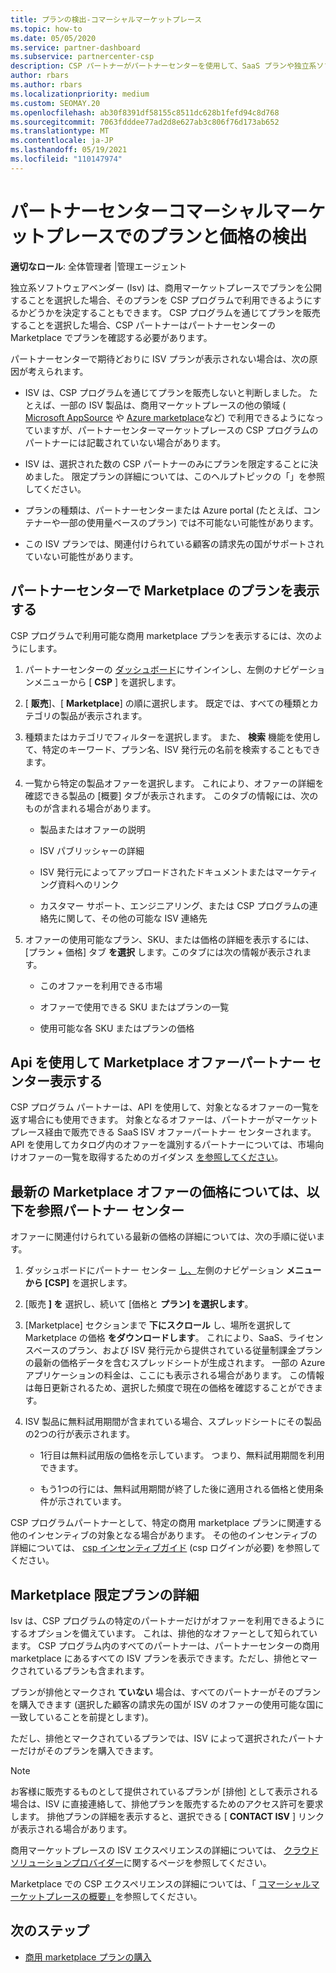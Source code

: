 ```yaml
---
title: プランの検出-コマーシャルマーケットプレース
ms.topic: how-to
ms.date: 05/05/2020
ms.service: partner-dashboard
ms.subservice: partnercenter-csp
description: CSP パートナーがパートナーセンターを使用して、SaaS プランや独立系ソフトウェアベンダー (Isv) からの価格を表示または検索する方法について説明します。
author: rbars
ms.author: rbars
ms.localizationpriority: medium
ms.custom: SEOMAY.20
ms.openlocfilehash: ab30f8391df58155c8511dc628b1fefd94c8d768
ms.sourcegitcommit: 7063fdddee77ad2d8e627ab3c806f76d173ab652
ms.translationtype: MT
ms.contentlocale: ja-JP
ms.lasthandoff: 05/19/2021
ms.locfileid: "110147974"
---
```

# <a name="discover-offers-and-pricing-in-partner-center-commercial-marketplace"></a>パートナーセンターコマーシャルマーケットプレースでのプランと価格の検出

**適切なロール**: 全体管理者 |管理エージェント

独立系ソフトウェアベンダー (Isv) は、商用マーケットプレースでプランを公開することを選択した場合、そのプランを CSP プログラムで利用できるようにするかどうかを決定することもできます。 CSP プログラムを通じてプランを販売することを選択した場合、CSP パートナーはパートナーセンターの Marketplace でプランを確認する必要があります。

パートナーセンターで期待どおりに ISV プランが表示されない場合は、次の原因が考えられます。

- ISV は、CSP プログラムを通じてプランを販売しないと判断しました。 たとえば、一部の ISV 製品は、商用マーケットプレースの他の領域 ( [Microsoft AppSource](https://appsource.microsoft.com/) や [Azure marketplace](https://azuremarketplace.microsoft.com/)など) で利用できるようになっていますが、パートナーセンターマーケットプレースの CSP プログラムのパートナーには記載されていない場合があります。

- ISV は、選択された数の CSP パートナーのみにプランを限定することに決めました。 限定プランの詳細については、このヘルプトピックの「」を参照してください。

- プランの種類は、パートナーセンターまたは Azure portal (たとえば、コンテナーや一部の使用量ベースのプラン) では不可能ない可能性があります。

- この ISV プランでは、関連付けられている顧客の請求先の国がサポートされていない可能性があります。

## <a name="view-marketplace-offers-in-partner-center"></a>パートナーセンターで Marketplace のプランを表示する

CSP プログラムで利用可能な商用 marketplace プランを表示するには、次のようにします。

1. パートナーセンターの [ダッシュボード](https://partner.microsoft.com/dashboard)にサインインし、左側のナビゲーションメニューから [ **CSP** ] を選択します。

2. [ **販売**]、[ **Marketplace**] の順に選択します。 既定では、すべての種類とカテゴリの製品が表示されます。

3. 種類またはカテゴリでフィルターを選択します。 また、 **検索** 機能を使用して、特定のキーワード、プラン名、ISV 発行元の名前を検索することもできます。

4. 一覧から特定の製品オファーを選択します。 これにより、オファーの詳細を確認できる製品の [概要] タブが表示されます。 このタブの情報には、次のものが含まれる場合があります。 

    - 製品またはオファーの説明

    - ISV パブリッシャーの詳細

    - ISV 発行元によってアップロードされたドキュメントまたはマーケティング資料へのリンク

    - カスタマー サポート、エンジニアリング、または CSP プログラムの連絡先に関して、その他の可能な ISV 連絡先

5. オファーの使用可能なプラン、SKU、または価格の詳細を表示するには、[プラン + 価格] タブ **を選択** します。このタブには次の情報が表示されます。

    - このオファーを利用できる市場

    - オファーで使用できる SKU またはプランの一覧

    - 使用可能な各 SKU またはプランの価格

## <a name="view-marketplace-offers-via-partner-center-apis"></a>Api を使用して Marketplace オファーパートナー センター表示する

CSP プログラム パートナーは、API を使用して、対象となるオファーの一覧を返す場合にも使用できます。 対象となるオファーは、パートナーがマーケットプレース経由で販売できる SaaS ISV オファーパートナー センターされます。 API を使用してカタログ内のオファーを識別するパートナーについては、市場向けオファーの一覧を取得するためのガイダンス [を参照してください](/partner-center/develop/create-subscription-azure-marketplace-products#get-a-list-of-offers-for-a-market)。

## <a name="view-the-latest-marketplace-offer-pricing-in-partner-center"></a>最新の Marketplace オファーの価格については、以下を参照パートナー センター

オファーに関連付けられている最新の価格の詳細については、次の手順に従います。

1. ダッシュボードにパートナー センター [し、](https://partner.microsoft.com/dashboard)左側のナビゲーション **メニューから [CSP]** を選択します。

2. [販売 **] を** 選択し、続いて [価格と **プラン] を選択します**。

3. [Marketplace] セクションまで **下にスクロール** し、場所を選択して Marketplace の価格 **をダウンロードします**。 これにより、SaaS、ライセンスベースのプラン、および ISV 発行元から提供されている従量制課金プランの最新の価格データを含むスプレッドシートが生成されます。 一部の Azure アプリケーションの料金は、ここにも表示される場合があります。 この情報は毎日更新されるため、選択した頻度で現在の価格を確認することができます。

4. ISV 製品に無料試用期間が含まれている場合、スプレッドシートにその製品の2つの行が表示されます。

    - 1行目は無料試用版の価格を示しています。 つまり、無料試用期間を利用できます。

    - もう1つの行には、無料試用期間が終了した後に適用される価格と使用条件が示されています。

CSP プログラムパートナーとして、特定の商用 marketplace プランに関連する他のインセンティブの対象となる場合があります。 その他のインセンティブの詳細については、 [csp インセンティブガイド](https://aka.ms/partnerincentives) (csp ログインが必要) を参照してください。

## <a name="learn-about-marketplace-exclusive-offers"></a>Marketplace 限定プランの詳細

Isv は、CSP プログラムの特定のパートナーだけがオファーを利用できるようにするオプションを備えています。 これは、排他的なオファーとして知られています。 CSP プログラム内のすべてのパートナーは、パートナーセンターの商用 marketplace にあるすべての ISV プランを表示できます。ただし、排他とマークされているプランも含まれます。

プランが排他とマークされ **ていない** 場合は、すべてのパートナーがそのプランを購入できます (選択した顧客の請求先の国が ISV のオファーの使用可能な国に一致していることを前提とします)。

ただし、排他とマークされているプランでは、ISV によって選択されたパートナーだけがそのプランを購入できます。

> [!NOTE]
> お客様に販売するものとして提供されているプランが [排他] として表示される場合は、ISV に直接連絡して、排他プランを販売するためのアクセス許可を要求します。 排他プランの詳細を表示すると、選択できる [ **CONTACT ISV** ] リンクが表示される場合があります。

商用マーケットプレースの ISV エクスペリエンスの詳細については、 [クラウドソリューションプロバイダー](/azure/marketplace/cloud-solution-providers)に関するページを参照してください。

Marketplace での CSP エクスペリエンスの詳細については、「 [コマーシャルマーケットプレースの概要」](csp-commercial-marketplace-overview.md)を参照してください。

## <a name="next-steps"></a>次のステップ

- [商用 marketplace プランの購入](csp-commercial-marketplace-purchase.md)